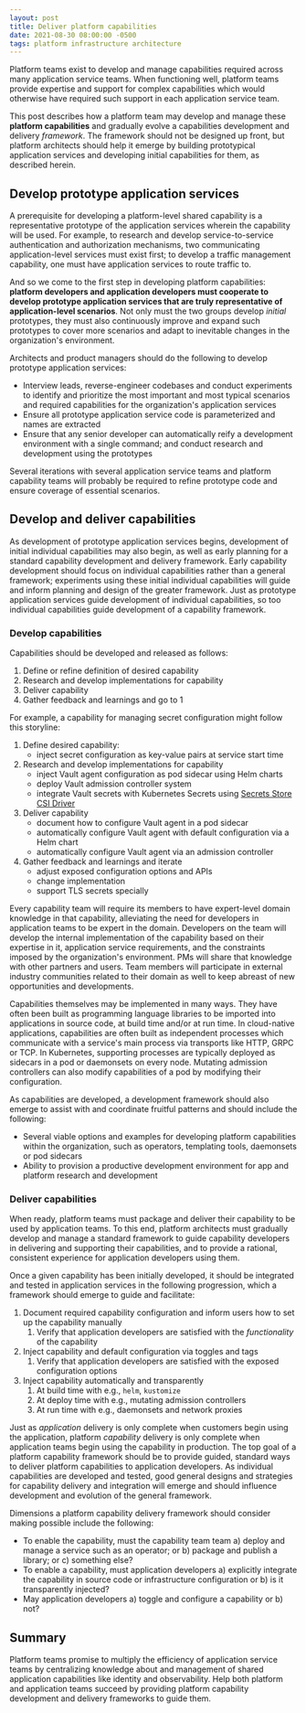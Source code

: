 ```yaml
---
layout: post
title: Deliver platform capabilities
date: 2021-08-30 08:00:00 -0500
tags: platform infrastructure architecture
---
```


Platform teams exist to develop and manage capabilities required across many application service teams. When functioning well, platform teams provide expertise and support for complex capabilities which would otherwise have required such support in each application service team.

This post describes how a platform team may develop and manage these **platform capabilities** and gradually evolve a capabilities development and delivery _framework_. The framework should not be designed up front, but platform architects should help it emerge by building prototypical application services and developing initial capabilities for them, as described herein.

## Develop prototype application services

A prerequisite for developing a platform-level shared capability is a representative prototype of the application services wherein the capability will be used. For example, to research and develop service-to-service authentication and authorization mechanisms, two communicating application-level services must exist first; to develop a traffic management capability, one must have application services to route traffic to.

And so we come to the first step in developing platform capabilities: **platform developers and application developers must cooperate to develop prototype application services that are truly representative of application-level scenarios**. Not only must the two groups develop _initial_ prototypes, they must also continuously improve and expand such prototypes to cover more scenarios and adapt to inevitable changes in the organization's environment.

Architects and product managers should do the following to develop prototype application services:

- Interview leads, reverse-engineer codebases and conduct experiments to identify and prioritize the most important and most typical scenarios and required capabilities for the organization's application services
- Ensure all prototype application service code is parameterized and names are extracted
- Ensure that any senior developer can automatically reify a development environment with a single command; and conduct research and development using the prototypes

Several iterations with several application service teams and platform capability teams will probably be required to refine prototype code and ensure coverage of essential scenarios.

## Develop and deliver capabilities

As development of prototype application services begins, development of initial individual capabilities may also begin, as well as early planning for a standard capability development and delivery framework. Early capability development should focus on individual capabilities rather than a general framework; experiments using these initial individual capabilities will guide and inform planning and design of the greater framework. Just as prototype application services guide development of individual capabilities, so too individual capabilities guide development of a capability framework.

### Develop capabilities

Capabilities should be developed and released as follows:

1. Define or refine definition of desired capability
1. Research and develop implementations for capability
1. Deliver capability
1. Gather feedback and learnings and go to 1

For example, a capability for managing secret configuration might follow this storyline:

1. Define desired capability:
    - inject secret configuration as key-value pairs at service start time
2. Research and develop implementations for capability
    - inject Vault agent configuration as pod sidecar using Helm charts
    - deploy Vault admission controller system
    - integrate Vault secrets with Kubernetes Secrets using [Secrets Store CSI Driver](https://secrets-store-csi-driver.sigs.k8s.io/)
3. Deliver capability
    - document how to configure Vault agent in a pod sidecar
    - automatically configure Vault agent with default configuration via a Helm chart
    - automatically configure Vault agent via an admission controller
4. Gather feedback and learnings and iterate
    - adjust exposed configuration options and APIs
    - change implementation
    - support TLS secrets specially

Every capability team will require its members to have expert-level domain knowledge in that capability, alleviating the need for developers in application teams to be expert in the domain. Developers on the team will develop the internal implementation of the capability based on their expertise in it, application service requirements, and the constraints imposed by the organization's environment. PMs will share that knowledge with other partners and users. Team members will participate in external industry communities related to their domain as well to keep abreast of new opportunities and developments.

Capabilities themselves may be implemented in many ways. They have often been built as programming language libraries to be imported into applications in source code, at build time and/or at run time. In cloud-native applications, capabilities are often built as independent processes which communicate with a service's main process via transports like HTTP, GRPC or TCP. In Kubernetes, supporting processes are typically deployed as sidecars in a pod or daemonsets on every node. Mutating admission controllers can also modify capabilities of a pod by modifying their configuration.

As capabilities are developed, a development framework should also emerge to assist with and coordinate fruitful patterns and should include the following:

- Several viable options and examples for developing platform capabilities within the organization, such as operators, templating tools, daemonsets or pod sidecars
- Ability to provision a productive development environment for app and platform research and development

### Deliver capabilities

When ready, platform teams must package and deliver their capability to be used by application teams. To this end, platform architects must gradually develop and manage a standard framework to guide capability developers in delivering and supporting their capabilities, and to provide a rational, consistent experience for application developers using them.

Once a given capability has been initially developed, it should be integrated and tested in application services in the following progression, which a framework should emerge to guide and facilitate:

1. Document required capability configuration and inform users how to set up the capability manually
    1. Verify that application developers are satisfied with the _functionality_ of the capability
1. Inject capability and default configuration via toggles and tags
    1. Verify that application developers are satisfied with the exposed configuration options
1. Inject capability automatically and transparently
    1. At build time with e.g., `helm`, `kustomize`
    1. At deploy time with e.g., mutating admission controllers
    1. At run time with e.g., daemonsets and network proxies

Just as _application_ delivery is only complete when customers begin using the application, platform _capability_ delivery is only complete when application teams begin using the capability in production. The top goal of a platform capability framework should be to provide guided, standard ways to deliver platform capabilities to application developers. As individual capabilities are developed and tested, good general designs and strategies for capability delivery and integration will emerge and should influence development and evolution of the general framework. 

Dimensions a platform capability delivery framework should consider making possible include the following:

- To enable the capability, must the capability team team a) deploy and manage a service such as an operator; or b) package and publish a library; or c) something else?
- To enable a capability, must application developers a) explicitly integrate the capability in source code or infrastructure configuration or b) is it transparently injected?
- May application developers a) toggle and configure a capability or b) not?

## Summary

Platform teams promise to multiply the efficiency of application service teams by centralizing knowledge about and management of shared application capabilities like identity and observability. Help both platform and application teams succeed by providing platform capability development and delivery frameworks to guide them.